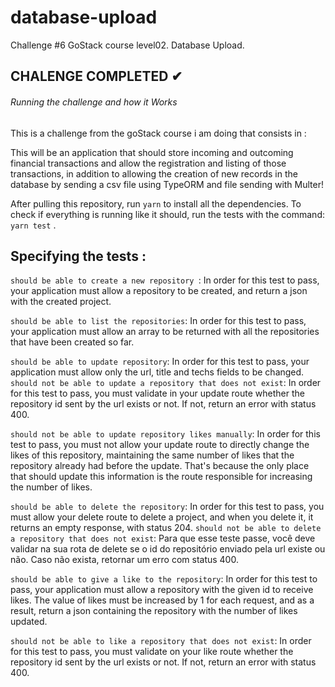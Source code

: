 # database-upload
Challenge #6 GoStack course level02. Database Upload.

## CHALENGE COMPLETED ✔

###### Running the challenge and how it Works

This is a challenge from the goStack course i am doing that consists in :


This will be an application that should store incoming and outcoming financial transactions and allow the registration and listing of those transactions, in addition to allowing the creation of new records in the database by sending a csv file using TypeORM and file sending with Multer!

After pulling this repository, run ```yarn``` to install all the dependencies.
To check if everything is running like it should, run the tests with the command: ```yarn test``` .

## Specifying the tests : 
```should be able to create a new repository ```: In order for this test to pass, your application must allow a repository to be created, and return a json with the created project.

```should be able to list the repositories```: In order for this test to pass, your application must allow an array to be returned with all the repositories that have been created so far.

```should be able to update repository```: In order for this test to pass, your application must allow only the url, title and techs fields to be changed.
```should not be able to update a repository that does not exist```: In order for this test to pass, you must validate in your update route whether the repository id sent by the url exists or not. If not, return an error with status 400.

```should not be able to update repository likes manually```: In order for this test to pass, you must not allow your update route to directly change the likes of this repository, maintaining the same number of likes that the repository already had before the update. That's because the only place that should update this information is the route responsible for increasing the number of likes.

```should be able to delete the repository```: In order for this test to pass, you must allow your delete route to delete a project, and when you delete it, it returns an empty response, with status 204.
```should not be able to delete a repository that does not exist```: Para que esse teste passe, você deve validar na sua rota de delete se o id do repositório enviado pela url existe ou não. Caso não exista, retornar um erro com status 400.

```should be able to give a like to the repository```: In order for this test to pass, your application must allow a repository with the given id to receive likes. The value of likes must be increased by 1 for each request, and as a result, return a json containing the repository with the number of likes updated.

```should not be able to like a repository that does not exist```: In order for this test to pass, you must validate on your like route whether the repository id sent by the url exists or not. If not, return an error with status 400.
